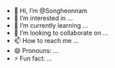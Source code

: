 - 👋 Hi, I’m @Songheonnam
- 👀 I’m interested in ...
- 🌱 I’m currently learning ...
- 💞️ I’m looking to collaborate on ...
- 📫 How to reach me ...
- 😄 Pronouns: ...
- ⚡ Fun fact: ...

<!---
Songheonnam/Songheonnam is a ✨ special ✨ repository because its `README.md` (this file) appears on your GitHub profile.
You can click the Preview link to take a look at your changes.
--->
